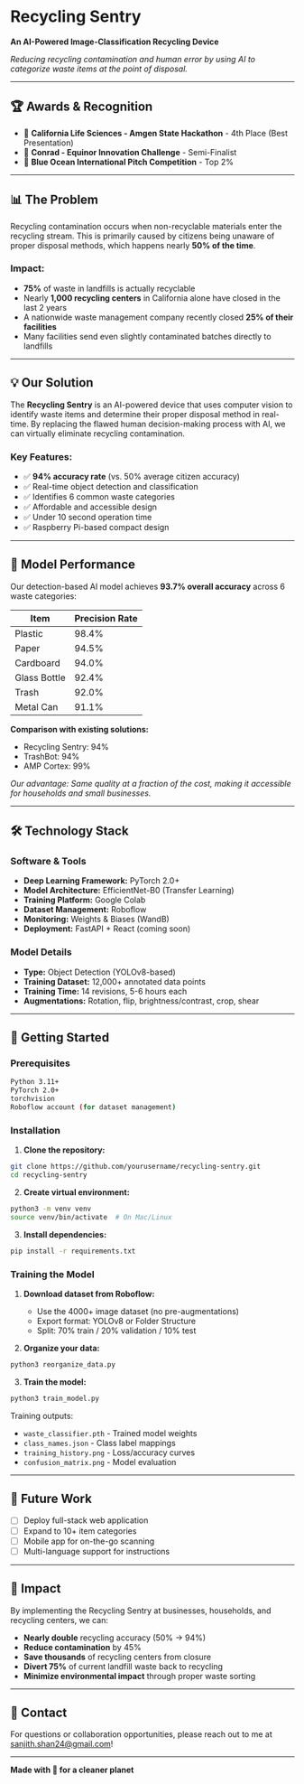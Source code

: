 # Recycling Sentry

**An AI-Powered Image-Classification Recycling Device**

*Reducing recycling contamination and human error by using AI to categorize waste items at the point of disposal.*

---

## 🏆 Awards & Recognition

- 🥇 **California Life Sciences - Amgen State Hackathon** - 4th Place (Best Presentation)
- 🎯 **Conrad - Equinor Innovation Challenge** - Semi-Finalist
- 🌊 **Blue Ocean International Pitch Competition** - Top 2%

---

## 📊 The Problem

Recycling contamination occurs when non-recyclable materials enter the recycling stream. This is primarily caused by citizens being unaware of proper disposal methods, which happens nearly **50% of the time**.

### Impact:
- **75%** of waste in landfills is actually recyclable
- Nearly **1,000 recycling centers** in California alone have closed in the last 2 years
- A nationwide waste management company recently closed **25% of their facilities**
- Many facilities send even slightly contaminated batches directly to landfills

---

## 💡 Our Solution

The **Recycling Sentry** is an AI-powered device that uses computer vision to identify waste items and determine their proper disposal method in real-time. By replacing the flawed human decision-making process with AI, we can virtually eliminate recycling contamination.

### Key Features:
- ✅ **94% accuracy rate** (vs. 50% average citizen accuracy)
- ✅ Real-time object detection and classification
- ✅ Identifies 6 common waste categories
- ✅ Affordable and accessible design
- ✅ Under 10 second operation time
- ✅ Raspberry Pi-based compact design

---

## 🎯 Model Performance

Our detection-based AI model achieves **93.7% overall accuracy** across 6 waste categories:

| Item | Precision Rate |
|------|----------------|
| Plastic | 98.4% |
| Paper | 94.5% |
| Cardboard | 94.0% |
| Glass Bottle | 92.4% |
| Trash | 92.0% |
| Metal Can | 91.1% |

**Comparison with existing solutions:**
- Recycling Sentry: 94%
- TrashBot: 94%
- AMP Cortex: 99%

*Our advantage: Same quality at a fraction of the cost, making it accessible for households and small businesses.*

---

## 🛠️ Technology Stack


### Software & Tools
- **Deep Learning Framework:** PyTorch 2.0+
- **Model Architecture:** EfficientNet-B0 (Transfer Learning)
- **Training Platform:** Google Colab
- **Dataset Management:** Roboflow
- **Monitoring:** Weights & Biases (WandB)
- **Deployment:** FastAPI + React (coming soon)

### Model Details
- **Type:** Object Detection (YOLOv8-based)
- **Training Dataset:** 12,000+ annotated data points
- **Training Time:** 14 revisions, 5-6 hours each
- **Augmentations:** Rotation, flip, brightness/contrast, crop, shear

---

## 🚀 Getting Started

### Prerequisites
```bash
Python 3.11+
PyTorch 2.0+
torchvision
Roboflow account (for dataset management)
```

### Installation

1. **Clone the repository:**
```bash
git clone https://github.com/yourusername/recycling-sentry.git
cd recycling-sentry
```

2. **Create virtual environment:**
```bash
python3 -m venv venv
source venv/bin/activate  # On Mac/Linux
```

3. **Install dependencies:**
```bash
pip install -r requirements.txt
```

### Training the Model

1. **Download dataset from Roboflow:**
   - Use the 4000+ image dataset (no pre-augmentations)
   - Export format: YOLOv8 or Folder Structure
   - Split: 70% train / 20% validation / 10% test

2. **Organize your data:**
```bash
python3 reorganize_data.py
```

3. **Train the model:**
```bash
python3 train_model.py
```

Training outputs:
- `waste_classifier.pth` - Trained model weights
- `class_names.json` - Class label mappings
- `training_history.png` - Loss/accuracy curves
- `confusion_matrix.png` - Model evaluation


---

## 🔮 Future Work

- [ ] Deploy full-stack web application
- [ ] Expand to 10+ item categories
- [ ] Mobile app for on-the-go scanning
- [ ] Multi-language support for instructions

---

## 🌟 Impact

By implementing the Recycling Sentry at businesses, households, and recycling centers, we can:

- **Nearly double** recycling accuracy (50% → 94%)
- **Reduce contamination** by 45%
- **Save thousands** of recycling centers from closure
- **Divert 75%** of current landfill waste back to recycling
- **Minimize environmental impact** through proper waste sorting

---

## 📧 Contact

For questions or collaboration opportunities, please reach out to me at sanjith.shan24@gmail.com!

---

**Made with 💚 for a cleaner planet**
